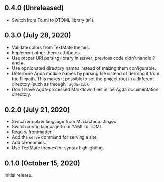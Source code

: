 ## 0.4.0 (Unreleased)

- Switch from To.ml to OTOML library (#1).

## 0.3.0 (July 28, 2020)

- Validate colors from TextMate themes.
- Implement other theme attributes.
- Use proper URI parsing library in server; previous code didn't handle ? and
  #.
- Use opinionated directory names instead of making them configurable.
- Determine Agda module names by parsing file instead of deriving it from the
  filepath. This makes it possible to set the project root in a different
  directory (such as through `.agda-lib`).
- Don't leave Agda-processed Markdown files in the Agda documentation directory.

## 0.2.0 (July 21, 2020)

- Switch template language from Mustache to Jingoo.
- Switch config language from YAML to TOML.
- Require frontmatter.
- Add the `serve` command for serving a site.
- Add taxonomies.
- Use TextMate themes for syntax highlighting.

## 0.1.0 (October 15, 2020)

Initial release.
